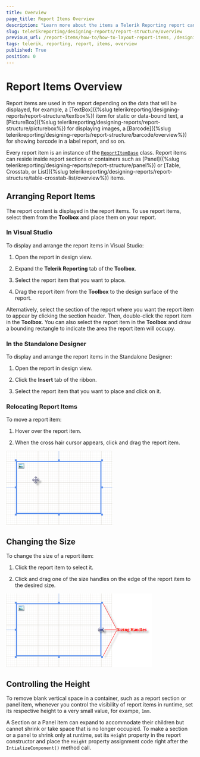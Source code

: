 ```yaml
---
title: Overview
page_title: Report Items Overview
description: "Learn more about the items a Telerik Reporting report can contain."
slug: telerikreporting/designing-reports/report-structure/overview
previous_url: /report-items/how-to/how-to-layout-report-items, /designing-reports-understanding-report-structure
tags: telerik, reporting, report, items, overview
published: True
position: 0
---
```


# Report Items Overview

Report items are used in the report depending on the data that will be displayed, for example, a [TextBox]({%slug telerikreporting/designing-reports/report-structure/textbox%}) item for static or data-bound text, a [PictureBox]({%slug telerikreporting/designing-reports/report-structure/picturebox%}) for displaying images, a [Barcode]({%slug telerikreporting/designing-reports/report-structure/barcode/overview%}) for showing barcode in a label report, and so on. 

Every report item is an instance of the [`ReportItemBase`](/reporting/api/Telerik.Reporting.ReportItemBase) class. Report items can reside inside report sections or containers such as [Panel]({%slug telerikreporting/designing-reports/report-structure/panel%}) or [Table, Crosstab, or List]({%slug telerikreporting/designing-reports/report-structure/table-crosstab-list/overview%}) items. 

## Arranging Report Items

The report content is displayed in the report items. To use report items, select them from the **Toolbox** and place them on your report.

### In Visual Studio

To display and arrange the report items in Visual Studio: 

1. Open the report in design view. 

1. Expand the __Telerik Reporting__ tab of the **Toolbox**. 

1. Select the report item that you want to place. 

1. Drag the report item from the **Toolbox** to the design surface of the report. 

  Alternatively, select the section of the report where you want the report item to appear by clicking the section header. Then, double-click the report item in the **Toolbox**. You can also select the report item in the **Toolbox** and draw a bounding rectangle to indicate the area the report item will occupy. 

### In the Standalone Designer

To display and arrange the report items in the Standalone Designer:

1. Open the report in design view. 

1. Click the __Insert__ tab of the ribbon. 

1. Select the report item that you want to place and click on it. 
  
### Relocating Report Items

To move a report item: 

1. Hover over the report item. 

1. When the cross hair cursor appears, click and drag the report item.

![](images/ReportDesign002.png)

## Changing the Size 

To change the size of a report item: 

1. Click the report item to select it.

1. Click and drag one of the size handles on the edge of the report item to the desired size. 

![](images/ReportDesign003.png)

## Controlling the Height

To remove blank vertical space in a container, such as a report section or panel item, whenever you control the visibility of report items in runtime, set its respective height to a very small value, for exampe, `1mm`. 

A Section or a Panel item can expand to accommodate their children but cannot shrink or take space that is no longer occupied. To make a section or a panel to shrink only at runtime, set its `Height` property in the report constructor and place the `Height` property assignment code right after the `IntializeComponent()` method call. 
